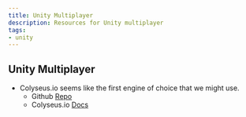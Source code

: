 ```yaml
---
title: Unity Multiplayer
description: Resources for Unity multiplayer
tags:
- unity
---
```


## Unity Multiplayer

- Colyseus.io seems like the first engine of choice that we might use.
  - Github [Repo](https://github.com/colyseus/colyseus)
  - Colyseus.io [Docs](https://docs.colyseus.io/colyseus/)
